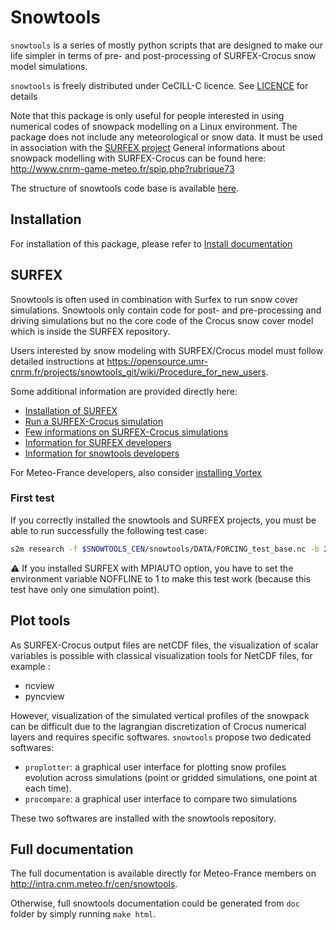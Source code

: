 # Snowtools

`snowtools` is a series of mostly python scripts that are designed to make our life simpler in terms of pre- and post-processing of SURFEX-Crocus snow model simulations.

`snowtools` is freely distributed under CeCILL-C licence. See [LICENCE](LICENCE.txt) for details

Note that this package is only useful for people interested in using numerical codes of snowpack modelling on a Linux environment. The package does not include any meteorological or snow data.
It must be used in association with the [SURFEX project](http://www.cnrm-game-meteo.fr/surfex/spip.php)
General informations about snowpack modelling with SURFEX-Crocus can be found here: <http://www.cnrm-game-meteo.fr/spip.php?rubrique73>

The structure of snowtools code base is available [here](doc/source/misc/orga.rst).

## Installation

For installation of this package, please refer to [Install documentation](doc/source/misc/install.rst)

## SURFEX

Snowtools is often used in combination with Surfex to run snow cover simulations. Snowtools only contain code for post- and pre-processing and driving simulations but no the core code of the Crocus snow cover model which is inside the SURFEX repository.

Users interested by snow modeling with SURFEX/Crocus model must follow detailed instructions at <https://opensource.umr-cnrm.fr/projects/snowtools_git/wiki/Procedure_for_new_users>.

Some additional information are provided directly here:

* [Installation of SURFEX](doc/source/misc/surfex-install.rst)
* [Run a SURFEX-Crocus simulation](doc/source/misc/surfex-run.rst)
* [Few informations on SURFEX-Crocus simulations](doc/source/misc/surfex.rst)
* [Information for SURFEX developers](doc/source/misc/surfex-dev.rst)
* [Information for snowtools developers](doc/source/misc/contribute.rst)

For Meteo-France developers, also consider [installing Vortex](https://opensource.umr-cnrm.fr/projects/snowtools_git/wiki/Install_VORTEX)

### First test
If you correctly installed the snowtools and SURFEX projects, you must be able to run successfully the following test case:

```bash
s2m research -f $SNOWTOOLS_CEN/snowtools/DATA/FORCING_test_base.nc -b 20100801 -e 20110801 -o output -g -s ...yoursurfexdirectory.../exe
```

:warning: If you installed SURFEX with MPIAUTO option, you have to set the environment variable NOFFLINE to 1 to make this test work (because this test have only one simulation point).

## Plot tools

As SURFEX-Crocus output files are netCDF files, the visualization of scalar variables is possible with classical visualization tools for NetCDF files, for example :

- ncview
- pyncview

However, visualization of the simulated vertical profiles of the snowpack can be difficult due to the lagrangian discretization of Crocus numerical layers and requires specific softwares. `snowtools` propose two dedicated softwares:

- `proplotter`: a graphical user interface for plotting snow profiles evolution across simulations (point or gridded simulations, one point at each time).
- `procompare`: a graphical user interface to compare two simulations

These two softwares are installed with the snowtools repository.

## Full documentation

The full documentation is available directly for Meteo-France members on <http://intra.cnm.meteo.fr/cen/snowtools>.

Otherwise, full snowtools documentation could be generated from `doc` folder by simply running ``make html``.
